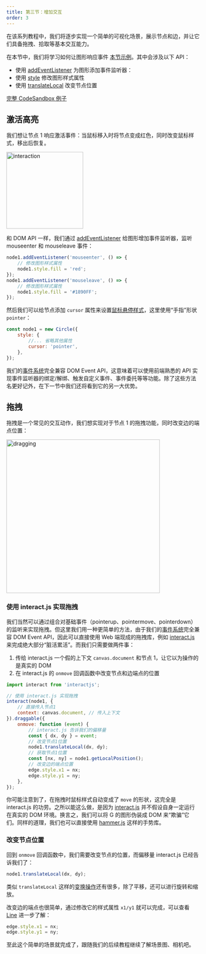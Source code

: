 ```yaml
---
title: 第三节：增加交互
order: 3
---
```


在该系列教程中，我们将逐步实现一个简单的可视化场景，展示节点和边，并让它们具备拖拽、拾取等基本交互能力。

在本节中，我们将学习如何让图形响应事件 [本节示例](/zh/examples/guide/basic/#chapter3)。其中会涉及以下 API：

- 使用 [addEventListener](/zh/api/event/intro#addeventlistener) 为图形添加事件监听器：
- 使用 [style](/zh/api/basic/display-object#绘图属性) 修改图形样式属性
- 使用 [translateLocal](/zh/api/basic/display-object#平移) 改变节点位置

[完整 CodeSandbox 例子](https://codesandbox.io/s/ru-men-jiao-cheng-qs3zn?file=/index.js)

## 激活高亮

我们想让节点 1 响应激活事件：当鼠标移入时将节点变成红色，同时改变鼠标样式，移出后恢复。

<img src="https://gw.alipayobjects.com/mdn/rms_6ae20b/afts/img/A*Xw7JTZTFqMgAAAAAAAAAAAAAARQnAQ" width="200" alt="interaction">

和 DOM API 一样，我们通过 [addEventListener](/zh/api/event/intro#addeventlistener) 给图形增加事件监听器，监听 mouseenter 和 mouseleave 事件：

```js
node1.addEventListener('mouseenter', () => {
    // 修改图形样式属性
    node1.style.fill = 'red';
});
node1.addEventListener('mouseleave', () => {
    // 修改图形样式属性
    node1.style.fill = '#1890FF';
});
```

然后我们可以给节点添加 `cursor` 属性来设置[鼠标悬停样式](/zh/api/basic/display-object#鼠标样式)，这里使用“手指”形状 `pointer`：

```js
const node1 = new Circle({
    style: {
        //... 省略其他属性
        cursor: 'pointer',
    },
});
```

我们的[事件系统](/zh/api/event/intro)完全兼容 DOM Event API，这意味着可以使用前端熟悉的 API 实现事件监听器的绑定/解绑、触发自定义事件、事件委托等等功能。除了这些方法名更好记外，在下一节中我们还将看到它的另一大优势。

## 拖拽

拖拽是一个常见的交互动作，我们想实现对于节点 1 的拖拽功能，同时改变边的端点位置：

<img src="https://gw.alipayobjects.com/mdn/rms_6ae20b/afts/img/A*5irUQKZPTVoAAAAAAAAAAAAAARQnAQ" width="400" alt="dragging">

### 使用 interact.js 实现拖拽

我们当然可以通过组合对基础事件（pointerup、pointermove、pointerdown）的监听来实现拖拽。但这里我们用一种更简单的方法，由于我们的[事件系统](/zh/api/event/intro)完全兼容 DOM Event API，因此可以直接使用 Web 端现成的拖拽库，例如 [interact.js](https://interactjs.io/) 来完成绝大部分“脏活累活”。而我们只需要做两件事：

1. 传给 interact.js 一个假的上下文 `canvas.document` 和节点 1，让它以为操作的是真实的 DOM
2. 在 interact.js 的 `onmove` 回调函数中改变节点和边端点的位置

```js
import interact from 'interactjs';

// 使用 interact.js 实现拖拽
interact(node1, {
    // 直接传入节点1
    context: canvas.document, // 传入上下文
}).draggable({
    onmove: function (event) {
        // interact.js 告诉我们的偏移量
        const { dx, dy } = event;
        // 改变节点1位置
        node1.translateLocal(dx, dy);
        // 获取节点1位置
        const [nx, ny] = node1.getLocalPosition();
        // 改变边的端点位置
        edge.style.x1 = nx;
        edge.style.y1 = ny;
    },
});
```

你可能注意到了，在拖拽时鼠标样式自动变成了 `move` 的形状，这完全是 interact.js 的功劳。之所以能这么做，是因为 [interact.js](https://interactjs.io/) 并不假设自身一定运行在真实的 DOM 环境。换言之，我们可以将 G 的图形伪装成 DOM 来“欺骗”它们。同样的道理，我们也可以直接使用 [hammer.js](/zh/api/event/gesture-dragndrop#直接使用-hammerjs) 这样的手势库。

### 改变节点位置

回到 `onmove` 回调函数中，我们需要改变节点的位置，而偏移量 interact.js 已经告诉我们了：

```js
node1.translateLocal(dx, dy);
```

类似 `translateLocal` 这样的[变换操作](/zh/api/basic/display-object#变换操作)还有很多，除了平移，还可以进行旋转和缩放。

改变边的端点也很简单，通过修改它的样式属性 `x1/y1` 就可以完成，可以查看 [Line](/zh/api/basic/line) 进一步了解：

```js
edge.style.x1 = nx;
edge.style.y1 = ny;
```

至此这个简单的场景就完成了，跟随我们的后续教程继续了解场景图、相机吧。
